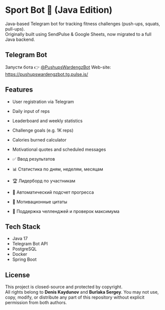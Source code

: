 # Sport Bot 💪 (Java Edition)  
Java-based Telegram bot for tracking fitness challenges (push-ups, squats, pull-ups).  
Originally built using SendPulse & Google Sheets, now migrated to a full Java backend.

## Telegram Bot
Запусти бота 👉 [@PushupsWardengzBot](https://t.me/PushupsWardengzBot)
Web-site: https://pushupswardengzbot.tg.pulse.is/

## Features
- User registration via Telegram
- Daily input of reps
- Leaderboard and weekly statistics
- Challenge goals (e.g. 1K reps)
- Calories burned calculator
- Motivational quotes and scheduled messages

- ✅ Ввод результатов 
- 📊 Статистика по дням, неделям, месяцам
- 🏆 Лидерборд по участникам
- 🔄 Автоматический подсчет прогресса
- 💬 Мотивационные цитаты
- 📅 Поддержка челленджей и проверок максимума

## Tech Stack
- Java 17
- Telegram Bot API
- PostgreSQL
- Docker
- Spring Boot

  
## License
This project is closed-source and protected by copyright.  
All rights belong to **Denis Kaydunov** and **Burlaka Sergey**.
You may not use, copy, modify, or distribute any part of this repository without explicit permission from both authors.
